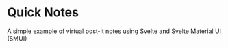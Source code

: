 # Quick Notes

A simple example of virtual post-it notes using Svelte and Svelte Material UI (SMUI)
